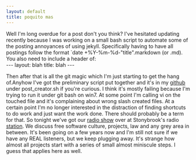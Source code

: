```yaml
---
layout: default
title: poquito mas
---
```

Well I'm long overdue for a post don't you think? I've hesitated updating recently because I was working on a small bash script to automate some of the posting annoyances of using jekyll. Specifically having to have all postings follow the format `date +%Y-%m-%d-"title".markdown (or .md). You also need to include a header of:  
	---
	layout: blah
	title: blah
	---

Then after that is all the git magic which I'm just starting to get the hang of.Anyhow I've got the preliminary script put together and it's in my [github](https://github.com/woeisme/woeisme.github.com) under post_creator.sh if you're curious. 
I think it's mostly failing because I'm trying to run it under git bash on win7. At some point I'm calling vi on the touched file and it's complaining about wrong slash created files. 
At a certain point I'm no longer interested in the distraction of finding shortcuts to do work and just want the work done. There should probably be a term for that. 
So tonight we've got our [radio show](http://www.freesoftwareroundtable.org) over at Stonybrook's radio [station](http://www.wusb.fm). 
We discuss free software culture, projects, law and any grey area in between. It's been going on a few years now and I'm still not sure if we have any REAL listeners, but we keep plugging away. 
It's strange how almost all projects start with a series of small almost miniscule steps. I guess that applies here as well.  

